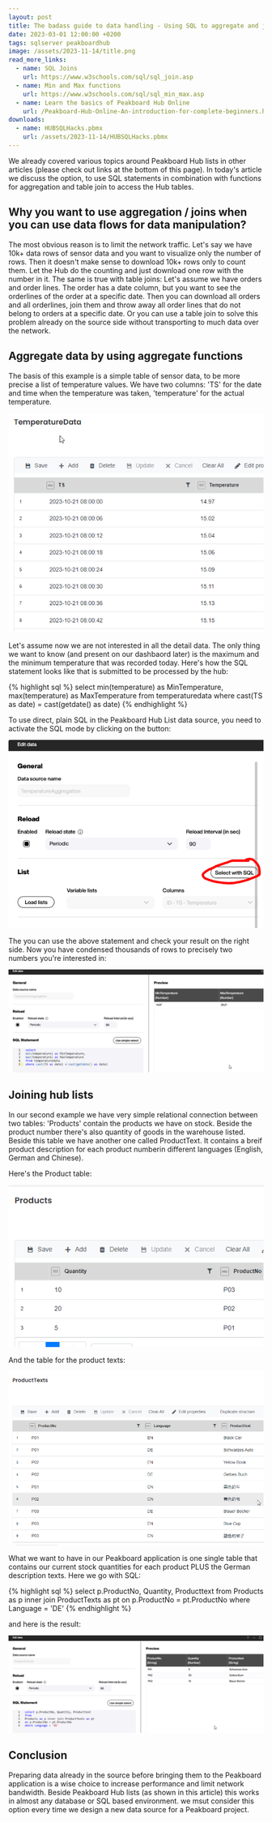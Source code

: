 ```yaml
---
layout: post
title: The badass guide to data handling - Using SQL to aggregate and join Peakboard Hub List data
date: 2023-03-01 12:00:00 +0200
tags: sqlserver peakboardhub
image: /assets/2023-11-14/title.png
read_more_links:
  - name: SQL Joins
    url: https://www.w3schools.com/sql/sql_join.asp
  - name: Min and Max functions
    url: https://www.w3schools.com/sql/sql_min_max.asp
  - name: Learn the basics of Peakboard Hub Online
    url: /Peakboard-Hub-Online-An-introduction-for-complete-beginners.html
downloads:
  - name: HUBSQLHacks.pbmx
    url: /assets/2023-11-14/HUBSQLHacks.pbmx
---
```


We already covered various topics around Peakboard Hub lists in other articles (please check out links at the bottom of this page). In today's article we discuss the option, to use SQL statements in combination with functions for aggregation and table join to access the Hub tables.

## Why you want to use aggregation / joins when you can use data flows for data manipulation? 

The most obvious reason is to limit the network traffic. Let's say we have 10k+ data rows of sensor data and you want to visualize only the number of rows. Then it doesn't make sense to download 10k+ rows only to count them. Let the Hub do the counting and just download one row with the number in it. The same is true with table joins: Let's assume we have orders and order lines. The order has a date column, but you want to see the orderlines of the order at a specific date. Then you can download all orders and all orderlines, join them and throw away all order lines that do not belong to orders at a specific date. Or you can use a table join to solve this problem already on the source side without transporting to much data over the network. 

## Aggregate data by using aggregate functions

The basis of this example is a simple table of sensor data, to be more precise a list of temperature values. We have two columns: 'TS' for the date and time when the temperature was taken, 'temperature' for the actual temperature.

![image](/assets/2023-11-14/010.png)

Let's assume now we are not interested in all the detail data. The only thing we want to know (and present on our dashbaord later) is the maximum and the minimum temperature that was recorded today. Here's how the SQL statement looks like that is submitted to be processed by the hub:

{% highlight sql %}
select 
min(temperature) as MinTemperature, 
max(temperature) as MaxTemperature
from temperaturedata
where cast(TS as date) = cast(getdate() as date)
{% endhighlight %}

To use direct, plain SQL in the Peakboard Hub List data source, you need to activate the SQL mode by clicking on the button:

![image](/assets/2023-11-14/020.png)

The you can use the above statement and check your result on the right side. Now you have condensed thousands of rows to precisely two numbers you're interested in:

![image](/assets/2023-11-14/030.png)

## Joining hub lists

In our second example we have very simple relational connection between two tables: 'Products' contain the products we have on stock. Beside the product number there's also quantity of goods in the warehouse listed. Beside this table we have another one called ProductText. It contains a breif product description for each product numberin different languages (English, German and Chinese).

Here's the Product table:

![image](/assets/2023-11-14/040.png)

And the table for the product texts:

![image](/assets/2023-11-14/050.png)

What we want to have in our Peakboard application is one single table that contains our current stock quantities for each product PLUS the German description texts. Here we go with SQL:

{% highlight sql %}
select p.ProductNo, Quantity, Producttext
from
Products as p inner join ProductTexts as pt
on p.ProductNo = pt.ProductNo
where Language = 'DE'
{% endhighlight %}

and here is the result:

![image](/assets/2023-11-14/060.png)

## Conclusion

Preparing data already in the source before bringing them to the Peakboard application is a wise choice to increase performance and limit network bandwidth. Beside Peakboard Hub lists (as shown in this article) this works in almost any database or SQL based environment. we msut consider this option every time we design a new data source for a Peakboard project.

